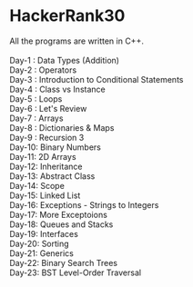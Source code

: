 # HackerRank30
All the programs are written in C++.
<br><br>
Day-1 : Data Types (Addition)<br>
Day-2 : Operators<br>
Day-3 : Introduction to Conditional Statements<br>
Day-4 : Class vs Instance<br>
Day-5 : Loops<br>
Day-6 : Let's Review<br>
Day-7 : Arrays<br>
Day-8 : Dictionaries & Maps<br>
Day-9 : Recursion 3<br>
Day-10: Binary Numbers<br>
Day-11: 2D Arrays<br>
Day-12: Inheritance<br>
Day-13: Abstract Class<br>
Day-14: Scope<br>
Day-15: Linked List<br>
Day-16: Exceptions - Strings to Integers<br>
Day-17: More Exceptoions<br>
Day-18: Queues and Stacks<br>
Day-19: Interfaces<br>
Day-20: Sorting<br>
Day-21: Generics<br>
Day-22: Binary Search Trees<br>
Day-23: BST Level-Order Traversal<br>


